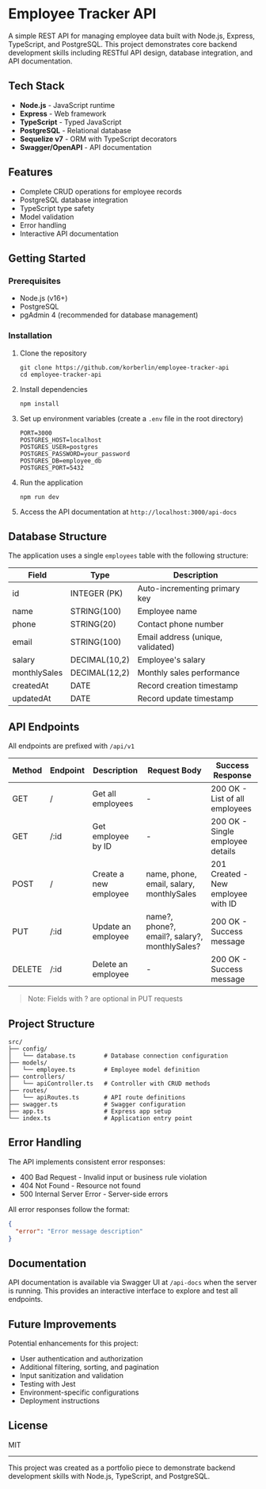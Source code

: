 # Employee Tracker API

A simple REST API for managing employee data built with Node.js, Express, TypeScript, and PostgreSQL. This project demonstrates core backend development skills including RESTful API design, database integration, and API documentation.

## Tech Stack

- **Node.js** - JavaScript runtime
- **Express** - Web framework
- **TypeScript** - Typed JavaScript
- **PostgreSQL** - Relational database
- **Sequelize v7** - ORM with TypeScript decorators
- **Swagger/OpenAPI** - API documentation

## Features

- Complete CRUD operations for employee records
- PostgreSQL database integration
- TypeScript type safety
- Model validation
- Error handling
- Interactive API documentation

## Getting Started

### Prerequisites

- Node.js (v16+)
- PostgreSQL
- pgAdmin 4 (recommended for database management)

### Installation

1. Clone the repository
   ```
   git clone https://github.com/korberlin/employee-tracker-api
   cd employee-tracker-api
   ```

2. Install dependencies
   ```
   npm install
   ```

3. Set up environment variables (create a `.env` file in the root directory)
   ```
   PORT=3000
   POSTGRES_HOST=localhost
   POSTGRES_USER=postgres
   POSTGRES_PASSWORD=your_password
   POSTGRES_DB=employee_db
   POSTGRES_PORT=5432
   ```

4. Run the application
   ```
   npm run dev
   ```

5. Access the API documentation at `http://localhost:3000/api-docs`

## Database Structure

The application uses a single `employees` table with the following structure:

| Field        | Type           | Description                       |
|--------------|----------------|-----------------------------------|
| id           | INTEGER (PK)   | Auto-incrementing primary key     |
| name         | STRING(100)    | Employee name                     |
| phone        | STRING(20)     | Contact phone number              |
| email        | STRING(100)    | Email address (unique, validated) |
| salary       | DECIMAL(10,2)  | Employee's salary                 |
| monthlySales | DECIMAL(12,2)  | Monthly sales performance         |
| createdAt    | DATE           | Record creation timestamp         |
| updatedAt    | DATE           | Record update timestamp           |

## API Endpoints

All endpoints are prefixed with `/api/v1`

| Method | Endpoint    | Description               | Request Body                                      | Success Response                              |
|--------|-------------|---------------------------|---------------------------------------------------|-----------------------------------------------|
| GET    | /           | Get all employees         | -                                                 | 200 OK - List of all employees                |
| GET    | /:id        | Get employee by ID        | -                                                 | 200 OK - Single employee details              |
| POST   | /           | Create a new employee     | name, phone, email, salary, monthlySales          | 201 Created - New employee with ID            |
| PUT    | /:id        | Update an employee        | name?, phone?, email?, salary?, monthlySales?     | 200 OK - Success message                      |
| DELETE | /:id        | Delete an employee        | -                                                 | 200 OK - Success message                      |

> Note: Fields with ? are optional in PUT requests

## Project Structure

```
src/
├── config/
│   └── database.ts        # Database connection configuration
├── models/
│   └── employee.ts        # Employee model definition
├── controllers/
│   └── apiController.ts   # Controller with CRUD methods
├── routes/
│   └── apiRoutes.ts       # API route definitions
├── swagger.ts             # Swagger configuration
├── app.ts                 # Express app setup
└── index.ts               # Application entry point
```

## Error Handling

The API implements consistent error responses:
- 400 Bad Request - Invalid input or business rule violation
- 404 Not Found - Resource not found
- 500 Internal Server Error - Server-side errors

All error responses follow the format:
```json
{
  "error": "Error message description"
}
```

## Documentation

API documentation is available via Swagger UI at `/api-docs` when the server is running. This provides an interactive interface to explore and test all endpoints.

## Future Improvements

Potential enhancements for this project:
- User authentication and authorization
- Additional filtering, sorting, and pagination
- Input sanitization and validation
- Testing with Jest
- Environment-specific configurations
- Deployment instructions

## License

MIT

---

This project was created as a portfolio piece to demonstrate backend development skills with Node.js, TypeScript, and PostgreSQL.